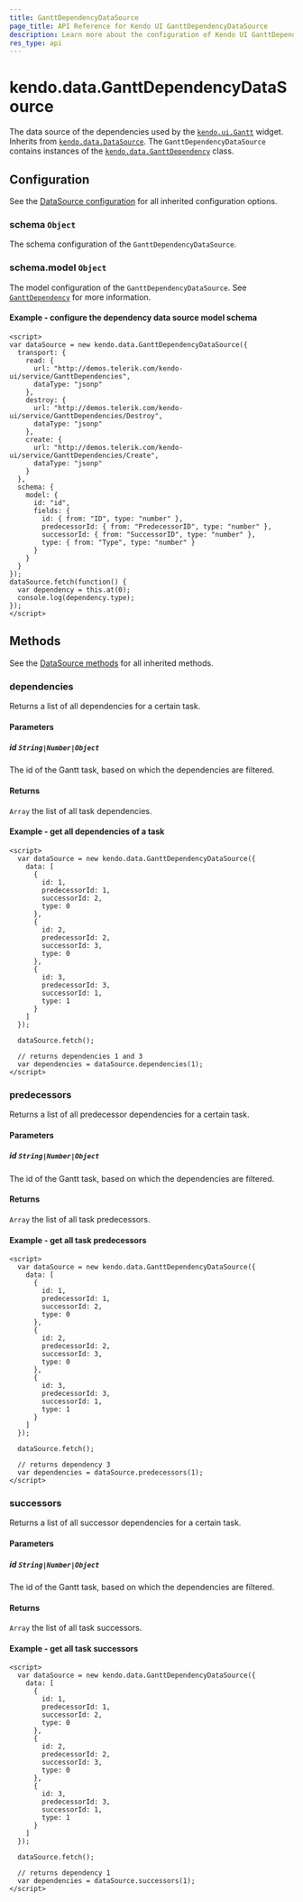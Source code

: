 ```yaml
---
title: GanttDependencyDataSource
page_title: API Reference for Kendo UI GanttDependencyDataSource
description: Learn more about the configuration of Kendo UI GanttDependencyDataSource, methods and events.
res_type: api
---
```


# kendo.data.GanttDependencyDataSource

The data source of the dependencies used by the [`kendo.ui.Gantt`](/api/javascript/ui/gantt) widget. Inherits from [`kendo.data.DataSource`](/api/framework/datasource). The `GanttDependencyDataSource` contains instances of the [`kendo.data.GanttDependency`](/api/framework/ganttdependency) class.

## Configuration

See the [DataSource configuration](/api/framework/datasource#configuration) for all inherited configuration options.

### schema `Object`

The schema configuration of the `GanttDependencyDataSource`.

### schema.model `Object`

The model configuration of the `GanttDependencyDataSource`. See [`GanttDependency`](/api/framework/ganttdependency#configuration) for more information.

#### Example - configure the dependency data source model schema

    <script>
    var dataSource = new kendo.data.GanttDependencyDataSource({
      transport: {
        read: {
          url: "http://demos.telerik.com/kendo-ui/service/GanttDependencies",
          dataType: "jsonp"
        },
        destroy: {
          url: "http://demos.telerik.com/kendo-ui/service/GanttDependencies/Destroy",
          dataType: "jsonp"
        },
        create: {
          url: "http://demos.telerik.com/kendo-ui/service/GanttDependencies/Create",
          dataType: "jsonp"
        }
      },
      schema: {
        model: {
          id: "id",
          fields: {
            id: { from: "ID", type: "number" },
            predecessorId: { from: "PredecessorID", type: "number" },
            successorId: { from: "SuccessorID", type: "number" },
            type: { from: "Type", type: "number" }
          }
        }
      }
    });
    dataSource.fetch(function() {
      var dependency = this.at(0);
      console.log(dependency.type);
    });
    </script>

## Methods

See the [DataSource methods](/api/framework/datasource#methods) for all inherited methods.

### dependencies

Returns a list of all dependencies for a certain task.

#### Parameters

##### id `String|Number|Object`

The id of the Gantt task, based on which the dependencies are filtered.

#### Returns

`Array` the list of all task dependencies.

#### Example - get all dependencies of a task

    <script>
      var dataSource = new kendo.data.GanttDependencyDataSource({
        data: [
          {
            id: 1,
            predecessorId: 1,
            successorId: 2,
            type: 0
          },
          {
            id: 2,
            predecessorId: 2,
            successorId: 3,
            type: 0
          },
          {
            id: 3,
            predecessorId: 3,
            successorId: 1,
            type: 1
          }
        ]
      });

      dataSource.fetch();

      // returns dependencies 1 and 3
      var dependencies = dataSource.dependencies(1);
    </script>

### predecessors

Returns a list of all predecessor dependencies for a certain task.

#### Parameters

##### id `String|Number|Object`

The id of the Gantt task, based on which the dependencies are filtered.

#### Returns

`Array` the list of all task predecessors.

#### Example - get all task predecessors

    <script>
      var dataSource = new kendo.data.GanttDependencyDataSource({
        data: [
          {
            id: 1,
            predecessorId: 1,
            successorId: 2,
            type: 0
          },
          {
            id: 2,
            predecessorId: 2,
            successorId: 3,
            type: 0
          },
          {
            id: 3,
            predecessorId: 3,
            successorId: 1,
            type: 1
          }
        ]
      });

      dataSource.fetch();

      // returns dependency 3
      var dependencies = dataSource.predecessors(1);
    </script>

### successors

Returns a list of all successor dependencies for a certain task.

#### Parameters

##### id `String|Number|Object`

The id of the Gantt task, based on which the dependencies are filtered.

#### Returns

`Array` the list of all task successors.

#### Example - get all task successors

    <script>
      var dataSource = new kendo.data.GanttDependencyDataSource({
        data: [
          {
            id: 1,
            predecessorId: 1,
            successorId: 2,
            type: 0
          },
          {
            id: 2,
            predecessorId: 2,
            successorId: 3,
            type: 0
          },
          {
            id: 3,
            predecessorId: 3,
            successorId: 1,
            type: 1
          }
        ]
      });

      dataSource.fetch();

      // returns dependency 1
      var dependencies = dataSource.successors(1);
    </script>
